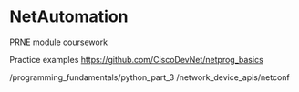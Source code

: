 # NetAutomation
PRNE module coursework

Practice examples
https://github.com/CiscoDevNet/netprog_basics

/programming_fundamentals/python_part_3
/network_device_apis/netconf
